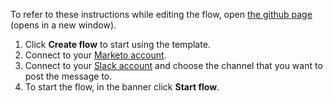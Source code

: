 To refer to these instructions while editing the flow, open [the github page](https://github.com/ot4i/app-connect-templates/blob/master/resources/markdown/Send%20me%20a%20Slack%20notification%20for%20every%20new%20Marketo%20lead_instructions.md) (opens in a new window).

1. Click **Create flow** to start using the template.
1. Connect to your [Marketo account](https://ibm.biz/aasmarketo).
1. Connect to your [Slack account](https://ibm.biz/aasslack) and choose the channel that you want to post the message to.
1. To start the flow, in the banner click **Start flow**.
